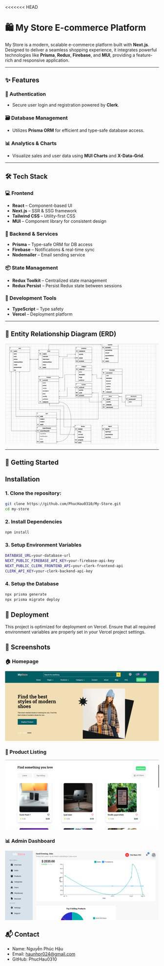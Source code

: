 <<<<<<< HEAD

# 🛍️ My Store E-commerce Platform

My Store is a modern, scalable e-commerce platform built with **Next.js**. Designed to deliver a seamless shopping experience, it integrates powerful technologies like **Prisma**, **Redux**, **Firebase**, and **MUI**, providing a feature-rich and responsive application.

---

## ✨ Features

### 🔐 Authentication

-   Secure user login and registration powered by **Clerk**.

### 🗃️ Database Management

-   Utilizes **Prisma ORM** for efficient and type-safe database access.

### 📊 Analytics & Charts

-   Visualize sales and user data using **MUI Charts** and **X-Data-Grid**.

---

## 🛠️ Tech Stack

### 💻 Frontend

-   **React** – Component-based UI
-   **Next.js** – SSR & SSG framework
-   **Tailwind CSS** – Utility-first CSS
-   **MUI** – Component library for consistent design

### 🧠 Backend & Services

-   **Prisma** – Type-safe ORM for DB access
-   **Firebase** – Notifications & real-time sync
-   **Nodemailer** – Email sending service

### 📦 State Management

-   **Redux Toolkit** – Centralized state management
-   **Redux Persist** – Persist Redux state between sessions

### 🧰 Development Tools

-   **TypeScript** – Type safety
-   **Vercel** – Deployment platform

---

## 🧭 Entity Relationship Diagram (ERD)

![App Screenshot](public/reports/ERD.png)

---

## 🚀 Getting Started

## Installation

### 1. Clone the repository:

```bash
git clone https://github.com/PhucHau0310/My-Store.git
cd my-store
```

### 2. Install Dependencies

```bash
npm install
```

### 3. Setup Environment Variables

```bash
DATABASE_URL=your-database-url
NEXT_PUBLIC_FIREBASE_API_KEY=your-firebase-api-key
NEXT_PUBLIC_CLERK_FRONTEND_API=your-clerk-frontend-api
CLERK_API_KEY=your-clerk-backend-api-key
```

### 4. Setup the Database

```bash
npx prisma generate
npx prisma migrate deploy
```

## 🚀 Deployment

This project is optimized for deployment on Vercel.
Ensure that all required environment variables are properly set in your Vercel project settings.

## 📸 Screenshots

### 🏠 Homepage

![Home Page](public/reports/homepage.png)

### 🛒 Product Listing

![Product List](public/reports/showproduct.png)

### 📊 Admin Dashboard

![Admin Dashboard](public/reports/dashboard.png)

## 📬 Contact

-   Name: Nguyễn Phúc Hậu
-   Email: haunhpr024@gmail.com
-   GitHub: PhucHau0310
